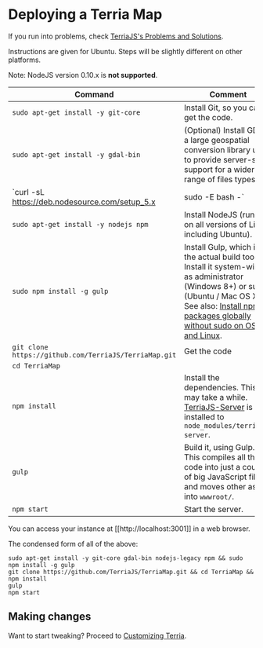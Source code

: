 # Deploying a Terria Map

If you run into problems, check [TerriaJS's Problems and Solutions](https://github.com/TerriaJS/terriajs/wiki/Problems-and-Solutions).

Instructions are given for Ubuntu. Steps will be slightly different on other platforms.

Note: NodeJS version 0.10.x is **not supported**.

Command | Comment
--------|--------
`sudo apt-get install -y git-core`|Install Git, so you can get the code.
`sudo apt-get install -y gdal-bin`|(Optional) Install GDAL, a large geospatial conversion library used to provide server-side support for a wider range of files types.
`curl -sL https://deb.nodesource.com/setup_5.x | sudo -E bash -` | (Required for Ubuntu) Prepare to install NodeJS, used to build Terria. The default NodeJS available with Ubuntu 14.04 is too old. On Windows, download and install the MSI from the npm web site. On Mac OS X, install it via Homebrew.
`sudo apt-get install -y nodejs npm` | Install NodeJS (run this on all versions of Linux, including Ubuntu).
`sudo npm install -g gulp`| Install Gulp, which is the actual build tool. Install it system-wide, as administrator (Windows 8+) or sudo (Ubuntu / Mac OS X). See also: [Install npm packages globally without sudo on OS X and Linux](https://github.com/sindresorhus/guides/blob/master/npm-global-without-sudo.md).
`git clone https://github.com/TerriaJS/TerriaMap.git` | Get the code
`cd TerriaMap`|
`npm install` | Install the dependencies. This may take a while. [TerriaJS-Server](https://github.com/TerriaJS/terriajs-server) is installed to `node_modules/terriajs-server`.
`gulp` | Build it, using Gulp. This compiles all the code into just a couple of big JavaScript files and moves other assets into `wwwroot/`.
`npm start` | Start the server.

You can access your instance at [[http://localhost:3001]] in a web browser.

The condensed form of all of the above:

```
sudo apt-get install -y git-core gdal-bin nodejs-legacy npm && sudo npm install -g gulp
git clone https://github.com/TerriaJS/TerriaMap.git && cd TerriaMap && npm install
gulp
npm start
```

## Making changes

Want to start tweaking? Proceed to [Customizing Terria](../Customizing/README.md).

